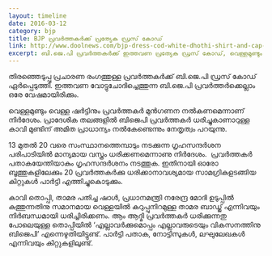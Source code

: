 ```yaml
---
layout: timeline
date: 2016-03-12
category: bjp
title: BJP പ്രവര്‍ത്തകര്‍ക്ക് പ്രത്യേക ഡ്രസ് കോഡ്
link: http://www.doolnews.com/bjp-dress-cod-white-dhothi-shirt-and-cap-566.html
excerpt: ബി.ജെ.പി പ്രവര്‍ത്തകര്‍ക്ക് ഇത്തവണ പ്രത്യേക ഡ്രസ് കോഡ്, വെള്ളമുണ്ടും വെള്ള ഷര്‍ട്ടും കാവി തൊപ്പിയും 
---
```


തിരഞ്ഞെടുപ്പു പ്രചാരണ രംഗത്തുള്ള പ്രവര്‍ത്തകര്‍ക്ക് ബി.ജെ.പി ഡ്രസ് കോഡ് ഏര്‍പ്പെടുത്തി. ഇത്തവണ വോട്ടുചോദിച്ചെത്തുന്ന ബി.ജെ.പി പ്രവര്‍ത്തര്‍ക്കെല്ലാം ഒരേ വേഷമായിരിക്കും.

വെള്ളമുണ്ടും വെള്ള ഷര്‍ട്ടിനും പ്രവര്‍ത്തകര്‍ മുന്‍ഗണന നല്‍കണമെന്നാണ് നിര്‍ദേശം. പ്രാദേശിക തലങ്ങളില്‍ ബിജെപി പ്രവര്‍ത്തകര്‍ ധരിച്ചുകാണാറുള്ള കാവി മുണ്ടിന് അമിത പ്രാധാന്യം നല്‍കേണ്ടെന്നും നേതൃത്വം പറയുന്നു.

13 മുതല്‍ 20 വരെ സംസ്ഥാനത്തെമ്പാടും നടക്കുന്ന ഗൃഹസന്ദര്‍ശന പരിപാടിയില്‍ മാന്യമായ വസ്ത്രം ധരിക്കണമെന്നാണു നിര്‍ദേശം.  പ്രവര്‍ത്തകര്‍ പതാകയേന്തിയാകും ഗൃഹസന്ദര്‍ശനം നടത്തുക.
ഇതിനായി ഓരോ ബൂത്തുകളിലേക്കും 20 പ്രവര്‍ത്തകര്‍ക്കു ധരിക്കാനാവശ്യമായ സാമഗ്രികളടങ്ങിയ കിറ്റുകള്‍ പാര്‍ട്ടി എത്തിച്ചുകൊടുക്കും.

കാവി തൊപ്പി, താമര പതിച്ച ഷാള്‍, പ്രധാനമന്ത്രി നരേന്ദ്ര മോദി ഉടുപ്പില്‍ കുത്തുന്നതിനു സമാനമായ വെള്ളയില്‍ കറുപ്പുനിറമുള്ള താമര ബാഡ്ജ് എന്നിവയും നിര്‍ബന്ധമായി ധരിച്ചിരിക്കണം.
ആം ആദ്മി പ്രവര്‍ത്തകര്‍ ധരിക്കുന്നതു പോലെയുള്ള തൊപ്പിയില്‍ ‘എല്ലാവര്‍ക്കുമൊപ്പം എല്ലാവരുടെയും വികസനത്തിനു ബിജെപി’ എന്നെഴുതിയിട്ടുണ്ട്. പാര്‍ട്ടി പതാക, നോട്ടിസുകള്‍, ലഘുലേഖകള്‍ എന്നിവയും കിറ്റുകളിലുണ്ട്.

